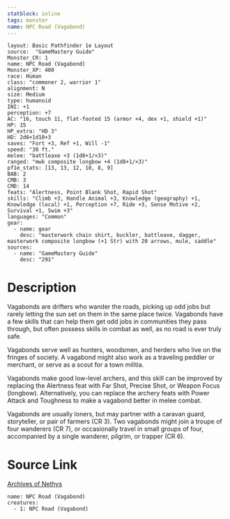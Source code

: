 ```yaml
---
statblock: inline
tags: monster
name: NPC Road (Vagabond)
---
```

```statblock
layout: Basic Pathfinder 1e Layout
source:  "GameMastery Guide"
Monster_CR: 1
name: NPC Road (Vagabond)
Monster_XP: 400
race: Human
class: "commoner 2, warrior 1"
alignment: N
size: Medium
type: humanoid
INI: +1
perception: +7
AC: "16, touch 11, flat-footed 15 (armor +4, dex +1, shield +1)"
HP: 15
HP_extra: "HD 3"
HD: 2d6+1d10+3
saves: "Fort +3, Ref +1, Will -1"
speed: "30 ft."
melee: "battleaxe +3 (1d8+1/×3)"
ranged: "mwk composite longbow +4 (1d8+1/×3)"
pf1e_stats: [13, 13, 12, 10, 8, 9]
BAB: 2
CMB: 3
CMD: 14
feats: "Alertness, Point Blank Shot, Rapid Shot"
skills: "Climb +3, Handle Animal +3, Knowledge (geography) +1, Knowledge (local) +1, Perception +7, Ride +3, Sense Motive +2, Survival +1, Swim +3"
languages: "Common"
gear:
  - name: gear
    desc: "masterwork chain shirt, buckler, battleaxe, dagger, masterwork composite longbow (+1 Str) with 20 arrows, mule, saddle"
sources:
  - name: "GameMastery Guide"
    desc: "291"
```
# Description
Vagabonds are drifters who wander the roads, picking up odd jobs but rarely letting the sun set on them in the same place twice. Vagabonds have a few skills that can help them get odd jobs in communities they pass through, but often possess skills in combat as well, as no road is ever truly safe.

Vagabonds serve well as hunters, woodsmen, and herders who live on the fringes of society. A vagabond might also work as a traveling peddler or merchant, or serve as a scout for a town militia.

Vagabonds make good low-level archers, and this skill can be improved by replacing the Alertness feat with Far Shot, Precise Shot, or Weapon Focus (longbow). Alternatively, you can replace the archery feats with Power Attack and Toughness to make a vagabond better in melee combat.

Vagabonds are usually loners, but may partner with a caravan guard, storyteller, or pair of farmers (CR 3). Two vagabonds might join a troupe of four wanderers (CR 7), or occasionally travel in small groups of four, accompanied by a single wanderer, pilgrim, or trapper (CR 6).
# Source Link
[Archives of Nethys](https://aonprd.com/NPCDisplay.aspx?ItemName=Road%20(Vagabond))
```encounter-table
name: NPC Road (Vagabond)
creatures:
  - 1: NPC Road (Vagabond)
```
